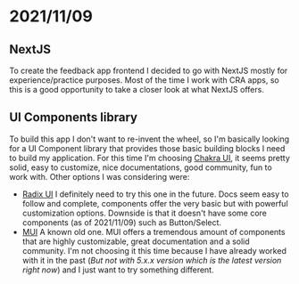 # 2021/11/09

## NextJS

To create the feedback app frontend I decided to go with NextJS mostly for experience/practice purposes. Most of the time I work with CRA apps, so this is a good opportunity to take a closer look at what NextJS offers.

## UI Components library

To build this app I don't want to re-invent the wheel, so I'm basically looking for a UI Component library that provides those basic building blocks I need to build my application.
For this time I'm choosing [Chakra UI](https://chakra-ui.com/), it seems pretty solid, easy to customize, nice documentations, good community, fun to work with.
Other options I was considering were:
- [Radix UI](https://www.radix-ui.com/) I definitely need to try this one in the future. Docs seem easy to follow and complete, components offer the very basic but with powerful customization options. Downside is that it doesn't have some core components (as of 2021/11/09) such as Button/Select.
- [MUI](https://mui.com/) A known old one. MUI offers a tremendous amount of components that are highly customizable, great documentation and a solid community. I'm not choosing it this time because I have already worked with it in the past (*But not with 5.x.x version which is the latest version right now*) and I just want to try something different.

